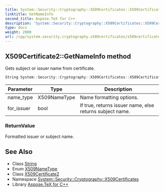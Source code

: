 ```yaml
---
title: System::Security::Cryptography::X509Certificates::X509Certificate2::GetNameInfo method
linktitle: GetNameInfo
second_title: Aspose.TeX for C++
description: 'System::Security::Cryptography::X509Certificates::X509Certificate2::GetNameInfo method. Gets subject or issuer name from certificate in C++.'
type: docs
weight: 2000
url: /cpp/system.security.cryptography.x509certificates/x509certificate2/getnameinfo/
---
```

## X509Certificate2::GetNameInfo method


Gets subject or issuer name from certificate.

```cpp
String System::Security::Cryptography::X509Certificates::X509Certificate2::GetNameInfo(X509NameType name_type, bool for_issuer) const
```


| Parameter | Type | Description |
| --- | --- | --- |
| name_type | X509NameType | Name formatting options. |
| for_issuer | bool | If true, returns issuer name, else returns subject name. |

### ReturnValue

Formatted issuer or subject name.

## See Also

* Class [String](../../../system/string/)
* Enum [X509NameType](../../x509nametype/)
* Class [X509Certificate2](../)
* Namespace [System::Security::Cryptography::X509Certificates](../../)
* Library [Aspose.TeX for C++](../../../)
